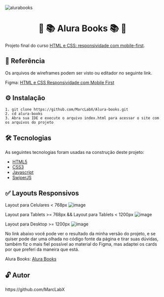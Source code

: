 ![alurabooks](https://user-images.githubusercontent.com/55258483/178596490-768a0e86-13ed-4dd2-9979-c3973c863ac4.png)

<h1 align="center" id="sobre">🔵 📚 Alura Books 📚 🔵</h1>

<p>
  Projeto final do curso <a href="https://cursos.alura.com.br/course/html-css-responsividade-mobile-first">HTML e CSS: responsividade com mobile-first</a>.
</p>


<h2 id="referencia"> 🔖 Referência </h2>
<p>
  Os arquivos de wireframes podem ser visto ou editador no seguinte link.
<p>
<p>
  Figma: <a href="https://www.figma.com/file/JTXUlFgtMNBCn2JEkXzMFW/AluraBooks-Ref">HTML e CSS Responsividade com Mobile First</a>
</p>


<h2 id="instalacao"> ⚙ Instalação </h2>

```
1. git clone https://github.com/MarcLabX/Alura-books.git
2. cd alura-books
3. Abra sua IDE e execute o arquivo index.html para acessar o site com os arquivos do projeto
```

<h2 id="tecnologias"> 🛠 Tecnologias </h2>

As seguintes tecnologias foram usadas na construção deste projeto:

<ul>
  <li><a href="https://www.w3schools.com/html/default.asp" target="_blank">HTML5</a></li>
  <li><a href="https://www.w3schools.com/css/default.asp" target="_blank">CSS3</a></li>
  <li><a href="https://www.w3schools.com/js/default.asp" target="_blank">Javascript</a></li>
  <li><a href="https://swiperjs.com/" target="_blank">SwiperJS</a></li>
</ul>
<h2 id="demonstracao"> ✅ Layouts Responsivos </h2>

Layout para Celulares < 768px
![image](https://github.com/MarcLabX/Alura-Books/assets/174205293/7e9d0f88-3529-4971-95bb-86afc86c1f2b)

Layout para Tablets >= 768px && Layout para Tablets < 1200px 
![image](https://github.com/MarcLabX/Alura-Books/assets/174205293/759a609c-61af-434a-a444-a05aa381e4c7)

Layout para Desktop >= 1200px
![image](https://github.com/MarcLabX/Alura-Books/assets/174205293/e15c73bf-373c-49a0-b2d4-cd755343f918)


<p>No link abaixo você pode ver o resultado da minha versão do projeto, e se quiser pode dar uma olhada no código fonte da página e tirar suas dúvidas, também fiz o mais fiel possível ao material do Figma, mas adaptei os cards por que preferi da maneira que está.</p>
<p>Alura Books: <a href="https://alura-books-sage-pi.vercel.app/">Alura Books</a></p>


<h2 id="autor"> 🔓 Autor </h2>
https://github.com/MarcLabX
